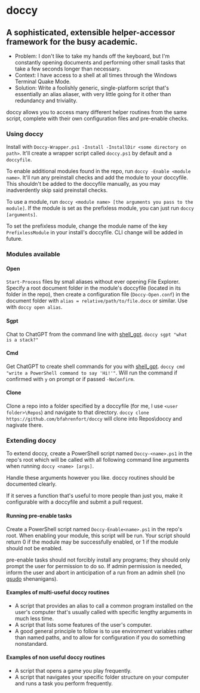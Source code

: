 # doccy

## A sophisticated, extensible helper-accessor framework for the busy academic.

- Problem: I don't like to take my hands off the keyboard, but I'm constantly opening documents and performing other small tasks that take a few seconds longer than necessary.
- Context: I have access to a shell at all times through the Windows Terminal Quake Mode.
- Solution: Write a foolishly generic, single-platform script that's essentially an alias aliaser, with very little going for it other than redundancy and triviality.

doccy allows you to access many different helper routines from the same script, complete with their own configuration files and pre-enable checks.

### Using doccy

Install with `Doccy-Wrapper.ps1 -Install -InstallDir <some directory on path>`. It'll create a wrapper script called `doccy.ps1` by default and a `doccyfile`.

To enable additional modules found in the repo, run `doccy -Enable <module name>`. It'll run any preinstall checks and add the module to your doccyfile. This shouldn't be added to the doccyfile manually, as you may inadverdently skip said preinstall checks.

To use a module, run `doccy <module name> [the arguments you pass to the module]`. If the module is set as the prefixless module, you can just run `doccy [arguments]`.

To set the prefixless module, change the module name of the key `PrefixlessModule` in your install's doccyfile. CLI change will be added in future.

### Modules available

#### Open

`Start-Process` files by small aliases without ever opening File Explorer. Specify a root document folder in the module's doccyfile (located in its folder in the repo), then create a configuration file (`Doccy-Open.conf`) in the document folder with `alias = relative/path/to/file.docx` or similar. Use with `doccy open alias`.

#### Sgpt

Chat to ChatGPT from the command line with [shell_gpt](https://github.com/TheR1D/shell_gpt). `doccy sgpt "what is a stack?"`

#### Cmd

Get ChatGPT to create shell commands for you with [shell_gpt](https://github.com/TheR1D/shell_gpt). `doccy cmd "write a PowerShell command to say 'Hi!'"`. Will run the command if confirmed with `y` on prompt or if passed `-NoConfirm`.

#### Clone

Clone a repo into a folder specified by a doccyfile (for me, I use `<user folder>\Repos`) and navigate to that directory. `doccy clone https://github.com/bfahrenfort/doccy` will clone into Repos\doccy and nagivate there.

### Extending doccy

To extend doccy, create a PowerShell script named `Doccy-<name>.ps1` in the repo's root which will be called with all following command line arguments when running `doccy <name> [args]`.

Handle these arguments however you like. doccy routines should be documented clearly.

If it serves a function that's useful to more people than just you, make it configurable with a doccyfile and submit a pull request.

#### Running pre-enable tasks

Create a PowerShell script named `Doccy-Enable<name>.ps1` in the repo's root. When enabling your module, this script will be run. Your script should return 0 if the module may be successfully enabled, or 1 if the module should not be enabled.

pre-enable tasks should not forcibly install any programs; they should only prompt the user for permission to do so. If admin permission is needed, inform the user and abort in anticipation of a run from an admin shell (no [gsudo](https://github.com/gerardog/gsudo) shenanigans).

#### Examples of multi-useful doccy routines

- A script that provides an alias to call a common program installed on the user's computer that's usually called with specific lengthy arguments in much less time.
- A script that lists some features of the user's computer.
- A good general principle to follow is to use environment variables rather than named paths, and to allow for configuration if you do something nonstandard.

#### Examples of non useful doccy routines

- A script that opens a game you play frequently.
- A script that navigates your specific folder structure on your computer and runs a task you perform frequently.
